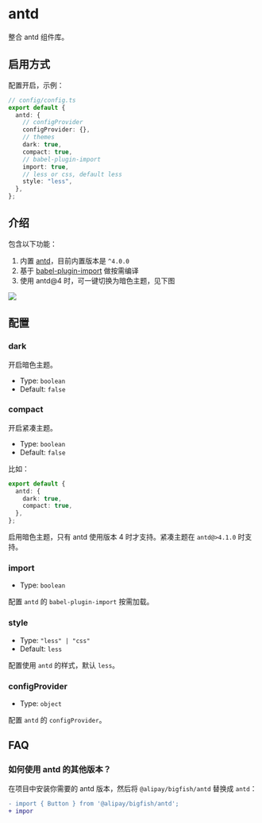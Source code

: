 # antd

整合 antd 组件库。

## 启用方式

配置开启，示例：

```ts
// config/config.ts
export default {
  antd: {
    // configProvider
    configProvider: {},
    // themes
    dark: true,
    compact: true,
    // babel-plugin-import
    import: true,
    // less or css, default less
    style: "less",
  },
};
```

## 介绍

包含以下功能：

1. 内置 [antd](https://ant.design/)，目前内置版本是 `^4.0.0`
2. 基于 [babel-plugin-import](https://github.com/ant-design/babel-plugin-import) 做按需编译
3. 使用 antd@4 时，可一键切换为暗色主题，见下图

![](https://gw.alipayobjects.com/mdn/rms_08e378/afts/img/A*mYU9R4YFxscAAAAAAAAAAABkARQnAQ)

## 配置

### dark

开启暗色主题。

- Type: `boolean`
- Default: `false`

### compact

开启紧凑主题。

- Type: `boolean`
- Default: `false`

比如：

```ts
export default {
  antd: {
    dark: true,
    compact: true,
  },
};
```

启用暗色主题，只有 antd 使用版本 4 时才支持。紧凑主题在 `antd@>4.1.0` 时支持。

### import

- Type: `boolean`

配置 `antd` 的 `babel-plugin-import` 按需加载。

### style

- Type: `"less" | "css"`
- Default: `less`

配置使用 `antd` 的样式，默认 `less`。

### configProvider

- Type: `object`

配置 `antd` 的 `configProvider`。

## FAQ

### 如何使用 antd 的其他版本？

在项目中安装你需要的 antd 版本，然后将 `@alipay/bigfish/antd` 替换成 `antd`：


```diff
- import { Button } from '@alipay/bigfish/antd';
+ impor
